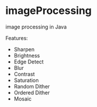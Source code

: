 # imageProcessing
image processing in Java

Features:
- Sharpen
- Brightness
- Edge Detect
- Blur
- Contrast
- Saturation
- Random Dither
- Ordered Dither
- Mosaic
